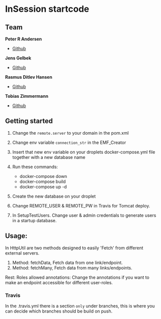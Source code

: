 

# InSession startcode

## Team
**Peter R Andersen**
* [Github](https://github.com/Peter-Rambeck)

**Jens Gelbek**
* [Github](https://github.com/jensgelbek)

**Rasmus Ditlev Hansen**
* [Github](https://github.com/RasmusDH)

**Tobias Zimmermann**
* [Github](https://github.com/tobias-z)

## Getting started
1. Change the `remote.server` to your domain in the pom.xml
2. Change env variable `connection_str` in the EMF_Creator
3. Insert that new env variable on your droplets docker-compose.yml file together with a new database name
4. Run these commands:
    - docker-compose down
    - docker-compose build
    - docker-compose up -d
    
5. Create the new database on your droplet
6. Change REMOTE_USER & REMOTE_PW in Travis for Tomcat deploy.
7. In SetupTestUsers. Change user & admin credentials to generate users in a startup database.   

## Usage:
In HttpUtil are two methods designed to easily 'Fetch' from different external servers.
1. Method: fetchData, Fetch data from one link/endpoint.
2. Method: fetchMany, Fetch data from many links/endpoints.

Rest: Roles allowed annotations: Change the annotations if you want to make an endpoint accessible for different user-roles.  


### Travis
In the .travis.yml there is a section `only` under branches, this is where you can decide which branches should be build on push.
